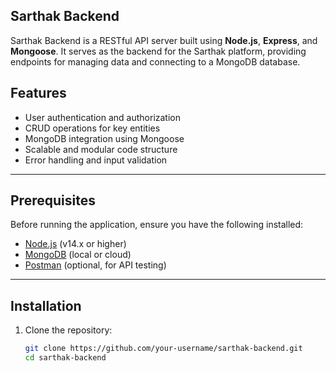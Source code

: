 ## Sarthak Backend

Sarthak Backend is a RESTful API server built using **Node.js**, **Express**, and **Mongoose**. It serves as the backend for the Sarthak platform, providing endpoints for managing data and connecting to a MongoDB database.

## Features

- User authentication and authorization
- CRUD operations for key entities
- MongoDB integration using Mongoose
- Scalable and modular code structure
- Error handling and input validation

---

## Prerequisites

Before running the application, ensure you have the following installed:

- [Node.js](https://nodejs.org/) (v14.x or higher)
- [MongoDB](https://www.mongodb.com/) (local or cloud)
- [Postman](https://www.postman.com/) (optional, for API testing)

---

## Installation

1. Clone the repository:

   ```bash
   git clone https://github.com/your-username/sarthak-backend.git
   cd sarthak-backend

